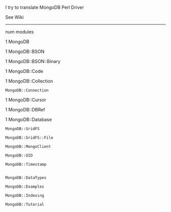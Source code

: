 I try to translate MongoDB Perl Driver

See Wiki


----------------
num modules

 1  MongoDB

 1  MongoDB::BSON

 1  MongoDB::BSON::Binary

 1  MongoDB::Code

 1  MongoDB::Collection

    MongoDB::Connection

 1  MongoDB::Cursor

 1  MongoDB::DBRef

 1  MongoDB::Database

    MongoDB::GridFS

    MongoDB::GridFS::File

    MongoDB::MongoClient

    MongoDB::OID

    MongoDB::Timestamp


    MongoDB::DataTypes

    MongoDB::Examples

    MongoDB::Indexing

    MongoDB::Tutorial
